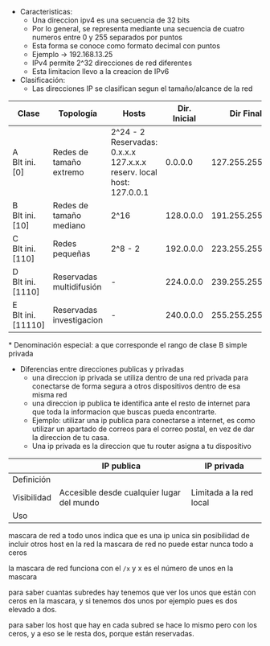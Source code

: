 - Caracteristicas:
	- Una direccion ipv4 es una secuencia de 32 bits
	- Por lo general, se representa mediante una secuencia de cuatro numeros entre 0 y 255 separados por puntos
	- Esta forma se conoce como formato decimal con puntos
	- Ejemplo -> 192.168.13.25
	- IPv4 permite 2^32 direcciones de red diferentes
	- Esta limitacion llevo a la creacion de IPv6
- Clasificación:
	- Las direcciones IP se clasifican segun el tamaño/alcance de la red

| Clase                      | Topología                | Hosts                                                                              | Dir. Inicial | Dir Final       | Dir Privadas |
| -------------------------- | ------------------------ | ---------------------------------------------------------------------------------- | ------------ | --------------- | ------------ |
| A<br>BIt ini.<br>\[0\]     | Redes de tamaño extremo  | 2^24 - 2<br>Reservadas:<br>0.x.x.x   127.x.x.x<br>reserv. local host:<br>127.0.0.1 | 0.0.0.0      | 127.255.255.255 |              |
| B<br>BIt ini.<br>\[10\]    | Redes de tamaño mediano  | 2^16                                                                               | 128.0.0.0    | 191.255.255.255 |              |
| C<br>BIt ini.<br>\[110\]   | Redes pequeñas           | 2^8 - 2                                                                            | 192.0.0.0    | 223.255.255.255 |              |
| D<br>BIt ini.<br>\[1110\]  | Reservadas multidifusión | -                                                                                  | 224.0.0.0    | 239.255.255.255 | -            |
| E<br>BIt ini.<br>\[11110\] | Reservadas investigacion | -                                                                                  | 240.0.0.0    | 255.255.255.255 | -            |
\* Denominación especial: a que corresponde el rango de clase B simple privada


- Diferencias entre direcciones publicas y privadas
	- una direccion ip privada se utiliza dentro de una red privada para conectarse de forma segura a otros dispositivos dentro de esa misma red
	- una direccion ip publica te identifica ante el resto de internet para que toda la informacion que buscas pueda encontrarte.
	- Ejemplo: utilizar una ip publica para conectarse a internet, es como utilizar un apartado de correos para el correo postal, en vez de dar la direccion de tu casa.
	- Una ip privada es la direccion que tu router asigna a tu dispositivo

|             | IP publica                                | IP privada              |
| ----------- | ----------------------------------------- | ----------------------- |
| Definición  |                                           |                         |
| Visibilidad | Accesible desde cualquier lugar del mundo | Limitada a la red local |
| Uso         |                                           |                         |
mascara de red a todo unos indica que es una ip unica sin posibilidad de incluir otros host en la red
la mascara de red no puede estar nunca todo a ceros

la mascara de red funciona con el `/x` y x es el número de unos en la mascara

para saber cuantas subredes hay tenemos que ver los unos que están con ceros en la mascara, y si tenemos dos unos por ejemplo pues es dos elevado a dos.

para saber los host que hay en cada subred se hace lo mismo pero con los ceros, y a eso se le resta dos, porque están reservadas.

